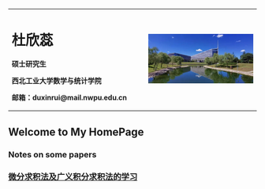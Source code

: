 <table border="0">
  <tr>
    <td width="55%">
      <h1>杜欣蕊</h1>
      <p><b>硕士研究生</b></p>
      <p><b>西北工业大学数学与统计学院</b></p>
      <p><b>邮箱：duxinrui@mail.nwpu.edu.cn</b></p>
    </td>
    <td width="45%">
      <img src="/20210907111659.jpg" width="100%">      
    </td>
  </tr>
</table>


## Welcome to My HomePage
### Notes on some papers
<h3 id="微分求积法及广义积分求积法的学习">
  <a href="DQmethod.html">微分求积法及广义积分求积法的学习</a>
 
  </h3>

